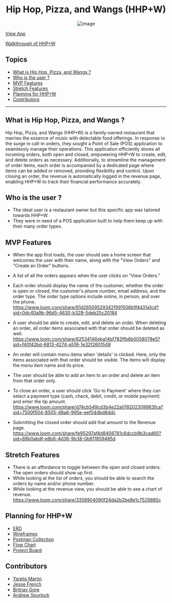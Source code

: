 <div style="text-align:center">
 
# Hip Hop, Pizza, and Wangs (HHP+W) 
<!-- update the netlify badge above with your own badge that you can find at netlify under settings/general#status-badges -->
![image](https://github.com/nss-evening-cohort-26/pos-terminal-the-algorithm-avengers/assets/153558948/a79dddae-f8bf-45e4-b3aa-8a81658fda38)
</div>

[View App](https://algorithm-avengers-hiphop-pizza-wangs.netlify.app/)

[Walkthrough of HHP+W]()

## Topics 
- [What is Hip Hop, Pizza, and Wangs ?](#what-is-hip-hop-pizza-and-wangs-)
- [Who is the user ?](#who-is-the-user-)
- [MVP Features](#mvp-features)
- [Stretch Features ](#stretch-feature)
- [Planning for HHP+W](#planning-for-hhpw)
- [Contributors](#contributors)
___

## What is Hip Hop, Pizza, and Wangs ?
Hip Hop, Pizza, and Wangs (HHP+W) is a family-owned restaurant that marries the essence of music with delectable food offerings. In response to the surge in call-in orders, they sought a Point of Sale (POS) application to seamlessly manage their operations. This application efficiently stores all incoming orders, both open and closed, empowering HHP+W to create, edit, and delete orders as necessary. Additionally, to streamline the management of order items, each order is accompanied by a dedicated page where items can be added or removed, providing flexibility and control. Upon closing an order, the revenue is automatically logged in the revenue page, enabling HHP+W to track their financial performance accurately.

## Who is the user ?
- The ideal user is a restaurant owner but this specific app was tailored towards HHP+W.
- They were in need of a POS application built to help them keep up with their many order types.

## MVP Features
- When the app first loads, the user should see a home screen that welcomes the user with their name, along with the "View Orders" and "Create an Order" buttons.
- A list of all the orders appears when the user clicks on "View Orders."
- Each order should display the name of the customer, whether the order is open or closed, the customer's phone number, email address, and the order type. The order type options include online, in person, and over the phone.
https://www.loom.com/share/61d26509529342f991506b1f4d31a1cd?sid=0dc40a9b-96d5-4630-b328-5deb25c20184

- A user should be able to create, edit, and delete an order. When deleting an order, all order items associated with that order should be deleted as well.
  https://www.loom.com/share/62534146eba14bf782ffb6b0058078e5?sid=f40f42bd-6813-4274-a518-1e32f2601548
  
- An order will contain menu items when 'details' is clicked. Here, only the items associated with that order should be visible. The items will display the menu item name and its price.
- The user should be able to add an item to an order and delete an item from that order only.
- To close an order, a user should click 'Go to Payment' where they can select a payment type (cash, check, debit, credit, or mobile payment) and enter the tip amount.
  https://www.loom.com/share/d74cb549cd3b4e22a019202309983fca?sid=7500f504-8505-48a6-995e-eef04dbd8ddc

  
- Submitting the closed order should add that amount to the Revenue page.
https://www.loom.com/share/fe95297af4d8408781c6dccb9b3cad60?sid=69b0abdf-e8b6-4d36-9b38-0b811859485d

## Stretch Features
- There is an affordance to toggle between the open and closed orders. The open orders should show up first.
- While looking at the list of orders, you should be able to search the orders by name and/or phone number.
- While looking at the revenue view, you should be able to see a chart of revenue.
https://www.loom.com/share/3358904090f24da2b2be8e1c7529885c

## Planning for HHP+W
- [ERD](https://github.com/nss-evening-cohort-26/pos-terminal-the-algorithm-avengers/assets/153558948/7a76847f-c980-4eb9-8624-c021b15bb096)
- [Wireframes](https://www.figma.com/file/4y3EZddALuBR3ouSEM57Np/MVP?type=design&node-id=0-1&mode=design)
- [Postman Collection](https://restless-robot-80667.postman.co/workspace/New-Team-Workspace~db71f8b8-1dc5-4d6a-8113-f93687f7d04a/collection/31929847-d58940ba-db9a-4706-a291-c2ed04a0c0e1?action=share&creator=31929847)
- [Flow Chart](https://lucid.app/lucidchart/76cff346-df2f-48c7-8f73-40a8becad9b6/edit?invitationId=inv_5cedc629-9d07-4fd9-9286-2c46caa47ecb&page=0_0#)
- [Project Board](https://github.com/orgs/nss-evening-cohort-26/projects/15/views/1)

## Contributors
- [Yarelis Martin](https://github.com/your-github-url)
- [Jesse French](https://github.com/jessefrench)
- [Britnay Gore](https://github.com/britnay268)
- [Andrew Spurlock](https://github.com/AndrewSpur73)

